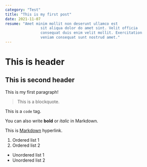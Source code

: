 ```yaml
---
category: "Test"
title: "This is my first post"
date: 2021-11-07
resume: "Amet minim mollit non deserunt ullamco est
				sit aliqua dolor do amet sint. Velit officia
				consequat duis enim velit mollit. Exercitation
				veniam consequat sunt nostrud amet."
---
```


# This is header

## This is second header

This is my first paragraph!

> This is a blockquote.

This is a `code` tag.

You can also write **bold** or _italic_ in Markdown.

This is [Markdown](https://www.markdownguide.org/) hyperlink.

1. Ordered list 1
2. Ordered list 2

-   Unordered list 1
-   Unordered list 2
